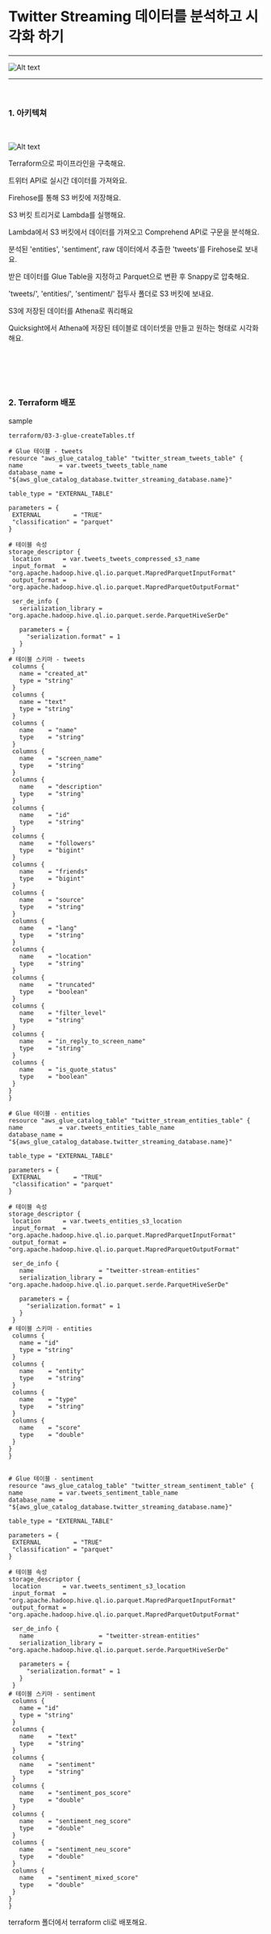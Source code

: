 Twitter Streaming 데이터를 분석하고 시각화 하기
=============
---
![Alt text](./images/quicksight.jpg)

---
<br/>

### 1. 아키텍쳐
   
   <br/>

   ![Alt text](./images/architecture.jpg)

   Terraform으로 파이프라인을 구축해요.

   트위터 API로 실시간 데이터를 가져와요.

   Firehose를 통해 S3 버킷에 저장해요.

   S3 버킷 트리거로 Lambda를 실행해요.
   
   Lambda에서 S3 버킷에서 데이터를 가져오고 Comprehend API로 구문을 분석해요.
   
   분석된 'entities', 'sentiment', raw 데이터에서 추출한 'tweets'를 Firehose로 보내요.

   받은 데이터를 Glue Table을 지정하고 Parquet으로 변환 후 Snappy로 압축해요. 
   
   'tweets/', 'entities/', 'sentiment/' 접두사 폴더로 S3 버킷에 보내요.

   S3에 저장된 데이터를 Athena로 쿼리해요
   
   Quicksight에서 Athena에 저장된 테이블로 데이터셋을 만들고 원하는 형태로 시각화해요.

<br/>
<br/>
<br/>
<br/> 

###  2. Terraform 배포

   sample
   <br/>
   
   ```
   terraform/03-3-glue-createTables.tf

   # Glue 테이블 - tweets
resource "aws_glue_catalog_table" "twitter_stream_tweets_table" {
  name          = var.tweets_tweets_table_name
  database_name = "${aws_glue_catalog_database.twitter_streaming_database.name}"

  table_type = "EXTERNAL_TABLE"

  parameters = {
    EXTERNAL         = "TRUE"
    "classification" = "parquet"
  }

# 테이블 속성
  storage_descriptor {
    location      = var.tweets_tweets_compressed_s3_name
    input_format  = "org.apache.hadoop.hive.ql.io.parquet.MapredParquetInputFormat"
    output_format = "org.apache.hadoop.hive.ql.io.parquet.MapredParquetOutputFormat"

    ser_de_info {
      serialization_library = "org.apache.hadoop.hive.ql.io.parquet.serde.ParquetHiveSerDe"

      parameters = {
        "serialization.format" = 1
      }
    }
# 테이블 스키마 - tweets
    columns {
      name = "created_at"
      type = "string"
    }
    columns {
      name = "text"
      type = "string"
    }
    columns {
      name    = "name"
      type    = "string"
    }
    columns {
      name    = "screen_name"
      type    = "string"
    }
    columns {
      name    = "description"
      type    = "string"
    }
    columns {
      name    = "id"
      type    = "string"
    }
    columns {
      name    = "followers"
      type    = "bigint"
    }
    columns {
      name    = "friends"
      type    = "bigint"
    }
    columns {
      name    = "source"
      type    = "string"
    }
    columns {
      name    = "lang"
      type    = "string"
    }
    columns {
      name    = "location"
      type    = "string"
    }
    columns {
      name    = "truncated"
      type    = "boolean"
    }
    columns {
      name    = "filter_level"
      type    = "string"
    }
    columns {
      name    = "in_reply_to_screen_name"
      type    = "string"
    }
    columns {
      name    = "is_quote_status"
      type    = "boolean"
    }
  }
}

# Glue 테이블 - entities
resource "aws_glue_catalog_table" "twitter_stream_entities_table" {
  name          = var.tweets_entities_table_name
  database_name = "${aws_glue_catalog_database.twitter_streaming_database.name}"

  table_type = "EXTERNAL_TABLE"

  parameters = {
    EXTERNAL         = "TRUE"
    "classification" = "parquet"
  }

# 테이블 속성
  storage_descriptor {
    location      = var.tweets_entities_s3_location
    input_format  = "org.apache.hadoop.hive.ql.io.parquet.MapredParquetInputFormat"
    output_format = "org.apache.hadoop.hive.ql.io.parquet.MapredParquetOutputFormat"

    ser_de_info {
      name                  = "tweitter-stream-entities"
      serialization_library = "org.apache.hadoop.hive.ql.io.parquet.serde.ParquetHiveSerDe"

      parameters = {
        "serialization.format" = 1
      }
    }
# 테이블 스키마 - entities
    columns {
      name = "id"
      type = "string"
    }
    columns {
      name    = "entity"
      type    = "string"
    }
    columns {
      name    = "type"
      type    = "string"
    }
    columns {
      name    = "score"
      type    = "double"
    }
  }
}


# Glue 테이블 - sentiment
resource "aws_glue_catalog_table" "twitter_stream_sentiment_table" {
  name          = var.tweets_sentiment_table_name
  database_name = "${aws_glue_catalog_database.twitter_streaming_database.name}"

  table_type = "EXTERNAL_TABLE"

  parameters = {
    EXTERNAL         = "TRUE"
    "classification" = "parquet"
  }

# 테이블 속성
  storage_descriptor {
    location      = var.tweets_sentiment_s3_location
    input_format  = "org.apache.hadoop.hive.ql.io.parquet.MapredParquetInputFormat"
    output_format = "org.apache.hadoop.hive.ql.io.parquet.MapredParquetOutputFormat"

    ser_de_info {
      name                  = "tweitter-stream-entities"
      serialization_library = "org.apache.hadoop.hive.ql.io.parquet.serde.ParquetHiveSerDe"

      parameters = {
        "serialization.format" = 1
      }
    }
# 테이블 스키마 - sentiment
    columns {
      name = "id"
      type = "string"
    }
    columns {
      name    = "text"
      type    = "string"
    }
    columns {
      name    = "sentiment"
      type    = "string"
    }
    columns {
      name    = "sentiment_pos_score"
      type    = "double"
    }
    columns {
      name    = "sentiment_neg_score"
      type    = "double"
    }
    columns {
      name    = "sentiment_neu_score"
      type    = "double"
    }
    columns {
      name    = "sentiment_mixed_score"
      type    = "double"
    }
  }
}
   ```

   terraform 폴더에서 terraform cli로 배포해요.

<br/>
<br/>
<br/>
<br/>

###  3. TwitterAPI용 Credential 생성

   <br/>
   
   ![Alt text](./images/twitter-developer-credentials.jpg)

<br/>
  
https://developer.twitter.com/en 

Twitter Developer에서 회원가입을 해요.
  
  Developer Portal에서 APP을 만들고 Consumer Key와 Authentication Tokens를 생성해요.
<br/>
<br/>

  ![Alt text](./images/config_init.jpg)

config.ini 파일에 입력 후 저장해요.
<br/>
<br/>
<br/>
<br/>

###  4. TwitterAPI 실행
   <br/>

   ```
   twitterAPIStreaming.py

   import tweepy
import boto3
import json
import configparser

# config.ini 파일에 입력한 credential
config = configparser.ConfigParser()
config.read('config.ini')
api_key = config['twitter']['api_key']
api_key_secret = config['twitter']['api_key_secret']
access_token=config['twitter']['access_token']
access_token_secret=config['twitter']['access_token_secret']
auth = tweepy.OAuthHandler(api_key, api_key_secret)
auth.set_access_token(access_token, access_token_secret)
api = tweepy.API(auth)

# Boto3 client
firehose_client = boto3.client('firehose')
# Tweepy Stream으로 Tweepy Status Object 가져오기
class StreamingTweets(tweepy.Stream):
    def on_status(self, status):
        data = {
            "text": status.text,
            "created_at": str(status.created_at),
            "name": status.user.name,
            "screen_name":status.user.screen_name,
            "location":status.user.location,
            "description":status.user.description,
            "followers":status.user.followers_count,
            "friends":status.user.friends_count,
            "source": status.source,
            "lang":status.lang,
            "id":status.id_str,
            "truncated":status.truncated,
            "filter_level":status.filter_level,
            "in_reply_to_screen_name":status.in_reply_to_screen_name,
            "is_quote_status":status.is_quote_status
        }
        # Boto3로 Firehose에 json으로 넣기
        response = firehose_client.put_record(
            DeliveryStreamName=kinesis_firehose_name,
            Record={
                'Data': json.dumps(data)+ '\n'
            }
        )
        # 성공 확인용
        print(data)
    # 에러 시 확인용
    def on_error(self, status):
        print(status)

# Firehose 대상 지정
kinesis_firehose_name='twitter-streaming-firehose-raw'
# 검색할 키워드
keywords = ['ukraine','russia']
# Tweepy stream용 Credential
stream = StreamingTweets(api_key, api_key_secret, access_token, access_token_secret)
# 키워드 검색
stream.filter(track=keywords)
   ```

   검색할 키워드를 설정하고 실행해요.
   
   ```
   terraform/lambda/lambda_function.py

   import json
import boto3
import os
import re

# Boto3 s3.Object용 resource
s3 = boto3.resource('s3')
# Boto3 Comprehend, Fireghose client
comprehend = boto3.client('comprehend')
firehose = boto3.client('firehose')
# 엔티티용 정규표현식 0-9, #, @
entity_should_be_filtered = re.compile('^[\d#@]$')
# 람다 핸들러
def lambda_handler(event, context):
    print(event)
    # 람다 핸들러 Records에 트리거 된 s3버킷 이름과 파일이름 갖고오기
    for record in event['Records']:
        s3_bucket = record['s3']['bucket']['name']
        s3_key = record['s3']['object']['key']
        obj = s3.Object(s3_bucket, s3_key)
        # 'Body'값을 read로 읽고 bytes 반환, utf-8로 디코드 후 str 반환
        tweets_as_string = obj.get()['Body'].read().decode('utf-8') 
        #'\n'기준으로 분리, list 반환
        tweets = tweets_as_string.split('\n')
        
        for tweet_string in tweets:
            if len(tweet_string) < 1:
                continue
            # list된 걸 json형식의 dic으로 반환
            tweet = json.loads(tweet_string)
            # 가져올 데이터 - tweets
            tweets_record = {
            "text": tweet['text'],
            "created_at": tweet['created_at'],
            "name": tweet['name'],
            "screen_name":tweet['screen_name'],
            "location":tweet['location'],
            "description":tweet['description'],
            "followers":tweet['followers'],
            "friends":tweet['friends'],
            "source": tweet['source'],
            "lang":tweet['lang'],
            "id":tweet['id'],
            "truncated":tweet['truncated'],
            "filter_level":tweet['filter_level'],
            "in_reply_to_screen_name":tweet['in_reply_to_screen_name'],
            "is_quote_status":tweet['is_quote_status']
            }
            # Boto3 Firehose 대상 지정 - tweets
            firehose.put_record(
                DeliveryStreamName=os.environ['TWEETS_STREAM'],
                Record={
                    # dic을 json형식의 str로 반환
                    'Data': json.dumps(tweets_record) + '\n'
                }
            )
            # Cloudwatch Log 확인용
            print(tweets_record)
            # Boto3 Comprehend - detect_sentiment 요청 구문
            sentiment_response = comprehend.detect_sentiment(
                Text=tweet['text'],
                LanguageCode=tweet['lang']
                )
            
            # 가져올 데이터 - sentiment return 값
            sentiment_record = {
                'id': tweet['id'],
                'text': tweet['text'],
                'sentiment': sentiment_response['Sentiment'],
                'sentiment_pos_score': sentiment_response['SentimentScore']['Positive'],
                'sentiment_neg_score': sentiment_response['SentimentScore']['Negative'],
                'sentiment_neu_score': sentiment_response['SentimentScore']['Neutral'],
                'sentiment_mixed_score': sentiment_response['SentimentScore']['Mixed']
            }
            # Boto3 Firehose 대상 지정 - sentiment
            firehose.put_record(
                DeliveryStreamName=os.environ['SENTIMENT_STREAM'],
                Record={
                    # dic을 json형식의 str로 반환
                    'Data': json.dumps(sentiment_record) + '\n'
                }
            )
            # Cloudwatch Log 확인용
            print(sentiment_response)
            # detect_entities 요청 구문
            entities_response = comprehend.detect_entities(
                    Text=tweet['text'],
                    LanguageCode=tweet['lang']
                )
             # Cloudwatch Log 확인용
            print(entities_response)
            # 가져올 데이터 - detect_entities return 값
            seen_entities = []
            for entity in entities_response['Entities']:
                # 0-9,#,@ 1글자 엔티티 제외
                if (entity_should_be_filtered.match(entity['Text'])):
                    continue
                # 중복 제거
                id = entity['Text'] + '-' + entity['Type']
                if (id in seen_entities) == False:
                    entity_record = {
                        'id': tweet['id'],
                        'entity': entity['Text'],
                        'type': entity['Type'],
                        'score': entity['Score']
                    }
                    seen_entities.append(id)
                    # Boto3 Firehose 대상 지정 - entities
                    firehose.put_record(
                        DeliveryStreamName=os.environ['ENTITY_STREAM'],
                        Record={
                            # dic을 json형식의 str로 반환
                            'Data': json.dumps(entity_record) + '\n'
                        }
                    )

    return 'true'
   ```
   
  데이터가 S3_raw 버킷에 저장되면 lambda 함수가 트리거돼요.


<br/>
<br/>
<br/>
<br/>

###  5. Athena에서 쿼리
   <br/>
   
   ![Alt text](./images/athena.jpg)

  데이터베이스 선택 후 원하는 쿼리를 실행해요.

  파티셔닝을 원할 경우 Glue Crawler를 사용해요.

<br/>
<br/>
<br/>
<br/>

###  6. Quicksight에서 시각화
   <br/>
   
   ![Alt text](./images/quicksight2.jpg)

   Source로 Athena를 선택한 뒤 데이터셋을 만들어요.

   모든 필드를 합친 뒤 게시해요.

<br/>

   ![Alt text](./images/quicksight.jpg)

우리 마음대로 대쉬보드를 꾸며봐요!

인사이트를 얻어 봐요!

<br/>
<br/>
<br/>
<br/>

참고 강의

https://www.udemy.com/course/tweepy-twitter-python/

https://www.udemy.com/course/mastering-boto3-with-aws-services/

https://www.udemy.com/course/aws-data-analytics/

https://www.udemy.com/course/data-engineering-using-aws-analytics-services/

참고 사이트

https://dwbi.org/pages/236
  
https://aws.amazon.com/jp/builders-flash/202009/twitter-timeline-analysis/

그 외 공식 Documentation